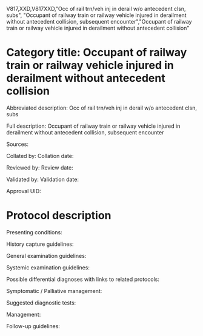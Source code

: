 V817,XXD,V817XXD,"Occ of rail trn/veh inj in derail w/o antecedent clsn, subs", "Occupant of railway train or railway vehicle injured in derailment without antecedent collision, subsequent encounter","Occupant of railway train or railway vehicle injured in derailment without antecedent collision"
# Category title: Occupant of railway train or railway vehicle injured in derailment without antecedent collision

Abbreviated description: Occ of rail trn/veh inj in derail w/o antecedent clsn, subs

Full description: Occupant of railway train or railway vehicle injured in derailment without antecedent collision, subsequent encounter

Sources:

Collated by:
Collation date:

Reviewed by:
Review date:

Validated by:
Validation date:

Approval UID:

# Protocol description

Presenting conditions:

History capture guidelines:

General examination guidelines:

Systemic examination guidelines:

Possible differential diagnoses with links to related protocols:

Symptomatic / Palliative management:

Suggested diagnostic tests:

Management:

Follow-up guidelines:
